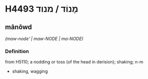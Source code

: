 # H4493 מָנוֹד / מנוד

## mânôwd

_(maw-node' | maw-NODE | ma-NODE)_

### Definition

from H5110; a nodding or toss (of the head in derision); shaking; n-m

- shaking, wagging
